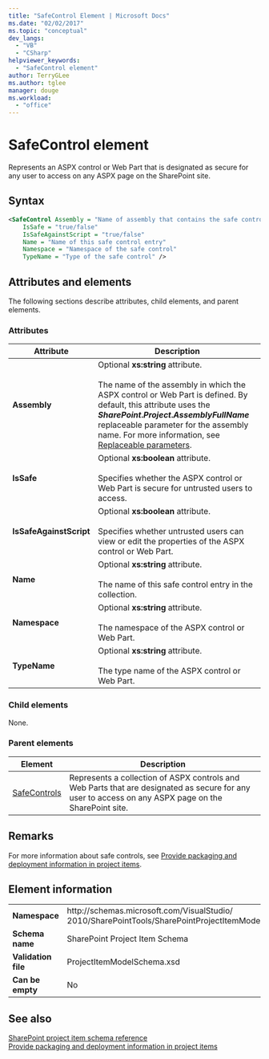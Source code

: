 ```yaml
---
title: "SafeControl Element | Microsoft Docs"
ms.date: "02/02/2017"
ms.topic: "conceptual"
dev_langs: 
  - "VB"
  - "CSharp"
helpviewer_keywords: 
  - "SafeControl element"
author: TerryGLee
ms.author: tglee
manager: douge
ms.workload: 
  - "office"
---
```

# SafeControl element
  Represents an ASPX control or Web Part that is designated as secure for any user to access on any ASPX page on the SharePoint site.  
  
## Syntax  
  
```xml  
<SafeControl Assembly = "Name of assembly that contains the safe control"  
    IsSafe = "true/false"  
    IsSafeAgainstScript = "true/false"  
    Name = "Name of this safe control entry"  
    Namespace = "Namespace of the safe control"  
    TypeName = "Type of the safe control" />  
```  
  
## Attributes and elements
 The following sections describe attributes, child elements, and parent elements.  
  
### Attributes  
  
|Attribute|Description|  
|---------------|-----------------|  
|**Assembly**|Optional **xs:string** attribute.<br /><br /> The name of the assembly in which the ASPX control or Web Part is defined. By default, this attribute uses the **$SharePoint.Project.AssemblyFullName$** replaceable parameter for the assembly name. For more information, see [Replaceable parameters](../sharepoint/replaceable-parameters.md).|  
|**IsSafe**|Optional **xs:boolean** attribute.<br /><br /> Specifies whether the ASPX control or Web Part is secure for untrusted users to access.|  
|**IsSafeAgainstScript**|Optional **xs:boolean** attribute.<br /><br /> Specifies whether untrusted users can view or edit the properties of the ASPX control or Web Part.|  
|**Name**|Optional **xs:string** attribute.<br /><br /> The name of this safe control entry in the collection.|  
|**Namespace**|Optional **xs:string** attribute.<br /><br /> The namespace of the ASPX control or Web Part.|  
|**TypeName**|Optional **xs:string** attribute.<br /><br /> The type name of the ASPX control or Web Part.|  
  
### Child elements
 None.  
  
### Parent elements
  
|Element|Description|  
|-------------|-----------------|  
|[SafeControls](../sharepoint/safecontrols-element.md)|Represents a collection of ASPX controls and Web Parts that are designated as secure for any user to access on any ASPX page on the SharePoint site.|  
  
## Remarks  
 For more information about safe controls, see [Provide packaging and deployment information in project items](../sharepoint/providing-packaging-and-deployment-information-in-project-items.md).  
  
## Element information
  
|||  
|-|-|  
|**Namespace**|http<nolink>://schemas.microsoft.com/VisualStudio/<br>2010/SharePointTools/SharePointProjectItemModel|  
|**Schema name**|SharePoint Project Item Schema|  
|**Validation file**|ProjectItemModelSchema.xsd|  
|**Can be empty**|No|  
  
## See also
 [SharePoint project item schema reference](../sharepoint/sharepoint-project-item-schema-reference.md)   
 [Provide packaging and deployment information in project items](../sharepoint/providing-packaging-and-deployment-information-in-project-items.md)  
